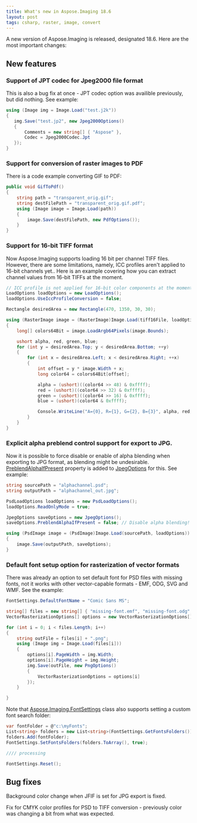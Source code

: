 ```yaml
---
title: What's new in Aspose.Imaging 18.6
layout: post
tags: csharp, raster, image, convert
---
```


A new version of Aspose.Imaging is released, designated 18.6. Here are the most important changes:

## New features

### Support of JPT codec for Jpeg2000 file format
This is also a bug fix at once - JPT codec option was availible previously, but did nothing. See example:
```csharp
using (Image img = Image.Load("test.j2k"))
{
   img.Save("test.jp2", new Jpeg2000Options()
   {
       Comments = new string[] { "Aspose" },
       Codec = Jpeg2000Codec.Jpt
   });
}
```

### Support for conversion of raster images to PDF
There is a code example converting GIF to PDF:
```csharp
public void GifToPdf()
{
    string path = "transparent_orig.gif";
    string destFilePath = "transparent_orig.gif.pdf";
    using (Image image = Image.Load(path))
    {
        image.Save(destFilePath, new PdfOptions());
    }
}
```

### Support for 16-bit TIFF format
Now Aspose.Imaging supports loading 16 bit per channel TIFF files. However, there are some limitations, namely, ICC profiles aren't applied to 16-bit channels yet.. Here is an example covering how you can extract channel values from 16-bit TIFFs at the moment.
```csharp
// ICC profile is not applied for 16-bit color components at the moment, so disable that option explicitly.
LoadOptions loadOptions = new LoadOptions();
loadOptions.UseIccProfileConversion = false;

Rectangle desiredArea = new Rectangle(470, 1350, 30, 30);

using (RasterImage image = (RasterImage)Image.Load(tiff16File, loadOptions))
{
	long[] colors64Bit = image.LoadArgb64Pixels(image.Bounds);

	ushort alpha, red, green, blue;
	for (int y = desiredArea.Top; y < desiredArea.Bottom; ++y)
	{
		for (int x = desiredArea.Left; x < desiredArea.Right; ++x)
		{
			int offset = y * image.Width + x;
			long color64 = colors64Bit[offset];

			alpha = (ushort)((color64 >> 48) & 0xffff);
			red = (ushort)((color64 >> 32) & 0xffff);
			green = (ushort)((color64 >> 16) & 0xffff);
			blue = (ushort)(color64 & 0xffff);

			Console.WriteLine("A={0}, R={1}, G={2}, B={3}", alpha, red, green, blue);
		}
	}
}
```

### Explicit alpha preblend control support for export to JPG.
Now it is possible to force disable or enable of alpha blending when exporting to JPG format, as blending might be undesirable. <a href="https://apireference.aspose.com/net/imaging/aspose.imaging.imageoptions/jpegoptions/properties/preblendalphaifpresent">PreblendAlphaIfPresent</a> property is added to <a href="https://apireference.aspose.com/net/imaging/aspose.imaging.imageoptions/jpegoptions">JpegOptions</a> for this. See example:
```csharp
string sourcePath = "alphachannel.psd";            
string outputPath = "alphachannel_out.jpg";

PsdLoadOptions loadOptions = new PsdLoadOptions();
loadOptions.ReadOnlyMode = true;

JpegOptions saveOptions = new JpegOptions();
saveOptions.PreblendAlphaIfPresent = false; // Disable alpha blending!

using (PsdImage image = (PsdImage)Image.Load(sourcePath, loadOptions))
{
	image.Save(outputPath, saveOptions);
}
```

### Default font setup option for rasterization of vector formats
There was already an option to set default font for PSD files with missing fonts, not it works with other vector-capable formats - EMF, ODG, SVG and WMF. See the example:
```csharp
FontSettings.DefaultFontName = "Comic Sans MS";

string[] files = new string[] { "missing-font.emf", "missing-font.odg", "missing-font.svg", "missing-font.wmf" };
VectorRasterizationOptions[] options = new VectorRasterizationOptions[] { new EmfRasterizationOptions(), new MetafileRasterizationOptions(), new SvgRasterizationOptions(), new WmfRasterizationOptions() };

for (int i = 0; i < files.Length; i++)
{
    string outFile = files[i] + ".png";
    using (Image img = Image.Load(files[i]))
    {
        options[i].PageWidth = img.Width;
        options[i].PageHeight = img.Height;
        img.Save(outFile, new PngOptions()
        {
            VectorRasterizationOptions = options[i]
        });
    }

}
```
Note that <a href="https://apireference.aspose.com/net/imaging/aspose.imaging/fontsettings">Aspose.Imaging.FontSettings</a> class also supports setting a custom font search folder:
```csharp
var fontFolder = @"c:\myFonts";
List<string> folders = new List<string>(FontSettings.GetFontsFolders());
folders.Add(fontFolder);
FontSettings.SetFontsFolders(folders.ToArray(), true);

//// processing

FontSettings.Reset();
```

## Bug fixes

Background color change when JFIF is set for JPG export is fixed.

Fix for CMYK color profiles for PSD to TIFF conversion - previously color was changing a bit from what was expected.

